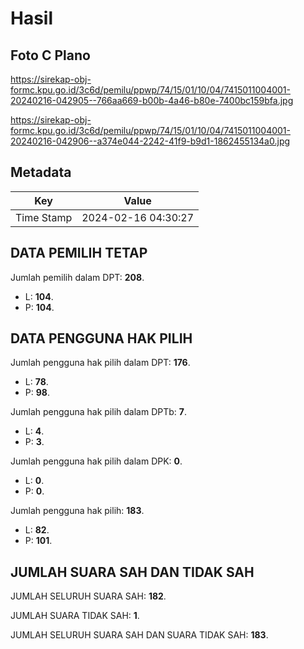 # Hasil

## Foto C Plano

https://sirekap-obj-formc.kpu.go.id/3c6d/pemilu/ppwp/74/15/01/10/04/7415011004001-20240216-042905--766aa669-b00b-4a46-b80e-7400bc159bfa.jpg

https://sirekap-obj-formc.kpu.go.id/3c6d/pemilu/ppwp/74/15/01/10/04/7415011004001-20240216-042906--a374e044-2242-41f9-b9d1-1862455134a0.jpg


## Metadata

| Key        | Value               |
| ---------- | ------------------- |
| Time Stamp | 2024-02-16 04:30:27 |


## DATA PEMILIH TETAP

Jumlah pemilih dalam DPT: **208**.
 * L: **104**.
 * P: **104**.

## DATA PENGGUNA HAK PILIH

Jumlah pengguna hak pilih dalam DPT: **176**.
 * L: **78**.
 * P: **98**.

Jumlah pengguna hak pilih dalam DPTb: **7**.
 * L: **4**.
 * P: **3**.

Jumlah pengguna hak pilih dalam DPK: **0**.
 * L: **0**.
 * P: **0**.

Jumlah pengguna hak pilih: **183**.
 * L: **82**.
 * P: **101**.

## JUMLAH SUARA SAH DAN TIDAK SAH

JUMLAH SELURUH SUARA SAH: **182**.

JUMLAH SUARA TIDAK SAH: **1**.

JUMLAH SELURUH SUARA SAH DAN SUARA TIDAK SAH: **183**.


